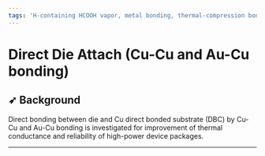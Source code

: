 ```yaml
---
tags: 'H-containing HCOOH vapor, metal bonding, thermal-compression bonding'
---
```


# Direct Die Attach \(Cu-Cu and Au-Cu bonding\)

## ➶ Background

Direct bonding between die and Cu direct bonded substrate \(DBC\) by Cu-Cu and Au-Cu bonding is investigated for improvement of thermal conductance and reliability of high-power device packages.

---



